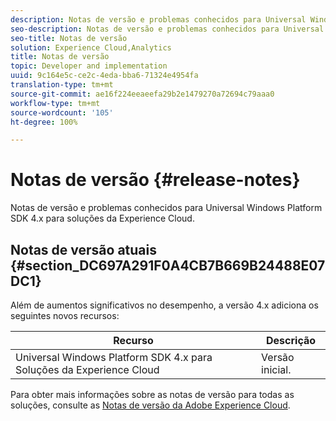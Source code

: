 ```yaml
---
description: Notas de versão e problemas conhecidos para Universal Windows Platform SDK 4.x para soluções da Experience Cloud.
seo-description: Notas de versão e problemas conhecidos para Universal Windows Platform SDK 4.x para soluções da Experience Cloud.
seo-title: Notas de versão
solution: Experience Cloud,Analytics
title: Notas de versão
topic: Developer and implementation
uuid: 9c164e5c-ce2c-4eda-bba6-71324e4954fa
translation-type: tm+mt
source-git-commit: ae16f224eeaeefa29b2e1479270a72694c79aaa0
workflow-type: tm+mt
source-wordcount: '105'
ht-degree: 100%

---
```



# Notas de versão {#release-notes}

Notas de versão e problemas conhecidos para Universal Windows Platform SDK 4.x para soluções da Experience Cloud.

## Notas de versão atuais {#section_DC697A291F0A4CB7B669B24488E07DC1}

Além de aumentos significativos no desempenho, a versão 4.x adiciona os seguintes novos recursos:

| Recurso | Descrição |
|--- |--- |
| Universal Windows Platform SDK 4.x para Soluções da Experience Cloud | Versão inicial. |


Para obter mais informações sobre as notas de versão para todas as soluções, consulte as [Notas de versão da Adobe Experience Cloud](https://docs.adobe.com/content/help/pt-BR/release-notes/experience-cloud/current.html).
